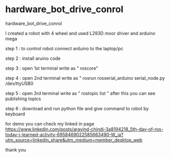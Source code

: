 # hardware_bot_drive_conrol
hardware_bot_drive_conrol


I created a robot with 4 wheel and used L293D moor driver and arduino mega

step 1 : to control robot connect arduino to the laptop/pc

step 2 : install aruino code

step 3 : open 1st terminal write as " roscore" 

step 4 : open 2nd terminal write as " rosrun rosserial_arduino serial_node.py /dev/ttyUSB0 

step 5 : open 3rd terminal write as " rostopic list "  after this you can see publishing topics

step 6 : download and run python file and give command to robot by keyboard

for demo you can check my linked in page
https://www.linkedin.com/posts/aravind-chindi-3a8194218_5th-day-of-ros-today-i-learned-activity-6958469022585663490-W_ia?utm_source=linkedin_share&utm_medium=member_desktop_web

thank you
